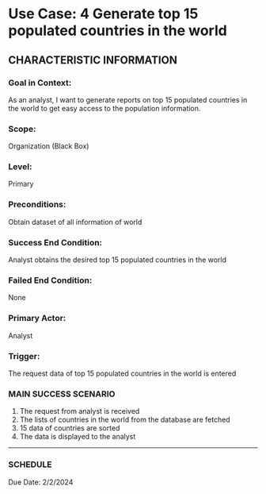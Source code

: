 # Use Case: 4 	Generate top 15 populated countries in the world

## CHARACTERISTIC INFORMATION
### Goal in Context: 
As an analyst, I want to generate reports on top 15 populated countries in the world to get easy access to the population information.
### Scope: 
Organization (Black Box)
### Level: 
Primary
### Preconditions: 
Obtain dataset of all information of world
### Success End Condition: 
Analyst obtains the desired top 15 populated countries in the world
### Failed End Condition: 
None
### Primary Actor: 
Analyst
### Trigger: 
The request data of top 15 populated countries in the world is entered

### MAIN SUCCESS SCENARIO
1.	The request from analyst is received
2.	The lists of countries in the world from the database are fetched
3.	15 data of countries are sorted
4.	The data is displayed to the analyst
----------------------
### SCHEDULE
Due Date: 2/2/2024

